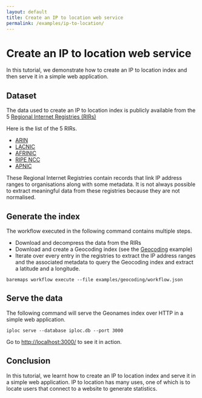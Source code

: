 ```yaml
---
layout: default
title: Create an IP to location web service
permalink: /examples/ip-to-location/
---
```


# Create an IP to location web service

In this tutorial, we demonstrate how to create an IP to location index and then serve it in a simple web application.

## Dataset

The data used to create an IP to location index is publicly available from the 5 [Regional Internet Registries (RIRs)](https://whatismyipaddress.com/rir)

Here is the list of the 5 RIRs.

- [ARIN](https://www.arin.net/)
- [LACNIC](https://www.lacnic.net/)
- [AFRINIC](https://afrinic.net/)
- [RIPE NCC](https://www.ripe.net/)
- [APNIC](https://www.apnic.net/)

These Regional Internet Registries contain records that link IP address ranges to organisations along with some metadata.
It is not always possible to extract meaningful data from these registries because they are not normalised.

## Generate the index

The workflow executed in the following command contains multiple steps.

- Download and decompress the data from the RIRs
- Download and create a Geocoding index (see the [Geocoding](/examples/geocoding/) example)
- Iterate over every entry in the registries to extract the IP address ranges and the associated metadata to query the Geocoding index and extract a latitude and a longitude.

```
baremaps workflow execute --file examples/geocoding/workflow.json
```

## Serve the data

The following command will serve the Geonames index over HTTP in a simple web application.

```
iploc serve --database iploc.db --port 3000
```

Go to [http://localhost:3000/](http://localhost:3000/) to see it in action.

## Conclusion

In this tutorial, we learnt how to create an IP to location index and serve it in a simple web application.
IP to location has many uses, one of which is to locate users that connect to a website to generate statistics.